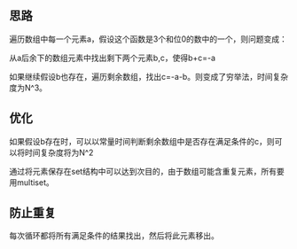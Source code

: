 ## 思路

遍历数组中每一个元素a，假设这个函数是3个和位0的数中的一个，则问题变成：

从a后余下的数组元素中找出剩下两个元素b,c，使得b+c=-a

如果继续假设b也存在，遍历剩余数组，找出c=-a-b。则变成了穷举法，时间复杂度为N^3。

## 优化

如果假设b存在时，可以以常量时间判断剩余数组中是否存在满足条件的c，则可以将时间复杂度将为N^2

通过将元素保存在set结构中可以达到次目的，由于数组可能含重复元素，所有要用multiset。


## 防止重复

每次循环都将所有满足条件的结果找出，然后将此元素移出。
